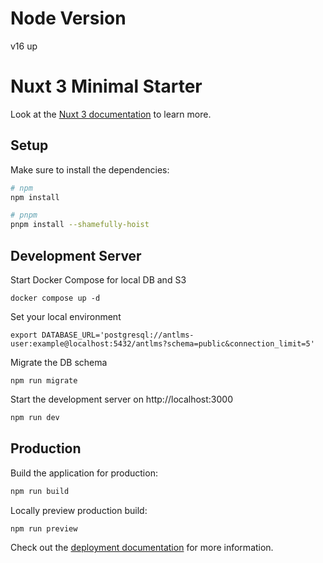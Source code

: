 # Node Version

v16 up

# Nuxt 3 Minimal Starter

Look at the [Nuxt 3 documentation](https://nuxt.com/docs/getting-started/introduction) to learn more.

## Setup

Make sure to install the dependencies:

```bash
# npm
npm install

# pnpm
pnpm install --shamefully-hoist
```

## Development Server

Start Docker Compose for local DB and S3

```
docker compose up -d
```

Set your local environment

```
export DATABASE_URL='postgresql://antlms-user:example@localhost:5432/antlms?schema=public&connection_limit=5'
```

Migrate the DB schema

```
npm run migrate
```

Start the development server on http://localhost:3000

```bash
npm run dev
```

## Production

Build the application for production:

```bash
npm run build
```

Locally preview production build:

```bash
npm run preview
```

Check out the [deployment documentation](https://nuxt.com/docs/getting-started/deployment) for more information.
